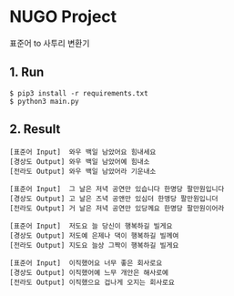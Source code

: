 NUGO Project
=====================

표준어 to 사투리 변환기

## 1. Run

```
$ pip3 install -r requirements.txt
$ python3 main.py
```

## 2. Result

```
[표준어 Input]  와우 백일 남았어요 힘내세요
[경상도 Output] 와우 백일 남았어예 힘내소
[전라도 Output] 와우 백일 남았어라 기운내소
```
```
[표준어 Input]  그 날은 저녁 공연만 있습니다 한명당 팔만원입니다
[경상도 Output] 고 날은 즈녁 공앤만 있심더 한맹당 팔만원입니더
[전라도 Output] 거 날은 저녁 공연만 있당께요 한명당 팔만원이어라
```
```
[표준어 Input]  저도요 늘 당신이 행복하길 빌게요
[경상도 Output] 저도예 은제나 댁이 행복하길 빌께여
[전라도 Output] 지도요 늘상 그짝이 행복하길 빌게요
```
```
[표준어 Input]  이직했어요 너무 좋은 회사로요
[경상도 Output] 이직했어예 느무 개안은 해사로예
[전라도 Output] 이직했으요 겁나게 오지는 회사로요
```
